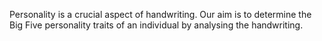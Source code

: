 Personality is a crucial aspect of handwriting. Our aim is to determine the Big Five personality traits of an individual by analysing the handwriting.

